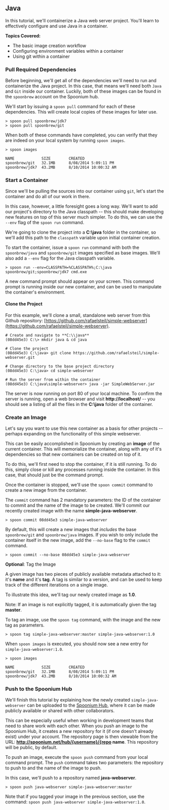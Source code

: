 ## Java

In this tutorial, we'll containerize a Java web server project. You'll learn to effectively configure and use Java in a container.

**Topics Covered:**

- The basic image creation workflow
- Configuring environment variables within a container
- Using git within a container

### Pull Required Dependencies

Before beginning, we'll get all of the dependencies we'll need to run and containerize the Java project. In this case, that means we'll need both `Java` and `Git` inside our container. Luckily, both of these images can be found in the `spoonbrew` account on the Spoonium hub. 

We'll start by issuing a `spoon pull` command for each of these dependencies. This will create local copies of these images for later use. 

```
> spoon pull spoonbrew/jdk7
> spoon pull spoonbrew/git
```

When both of these commands have completed, you can verify that they are indeed on your local system by running `spoon images`. 

```
> spoon images

NAME			SIZE		CREATED
spoonbrew/git	32.1MB 		8/08/2014 5:09:11 PM
spoonbrew/jdk7	43.2MB 		8/10/2014 10:00:32 AM
```

### Start a Container

Since we'll be pulling the sources into our container using `git`, let's start the container and do all of our work in there. 

In this case, however, a little foresight goes a long way. We'll want to add our project's directory to the Java classpath -- this should make developing new features on top of this server much simpler. To do this, we can use the `--env` flag of the `spoon run` command. 

We're going to clone the project into a **C:\\java** folder in the container, so we'll add this path to the `classpath` variable upon initial container creation. 

To start the container, issue a `spoon run` command with both the `spoonbrew/java` and `spoonbrew/git` images specified as base images. We'll also add a `--env` flag for the Java classpath variable. 

```
> spoon run --env=CLASSPATH=%CLASSPATH%;C:\java spoonbrew/git;spoonbrew/jdk7 cmd.exe
```

A new command prompt should appear on your screen. This command prompt is running inside our new container, and can be used to manipulate the container's environment. 

#### Clone the Project

For this example, we'll clone a small, standalone web server from this Github repository: [https://github.com/rafaelsteil/simple-webserver](https://github.com/rafaelsteil/simple-webserver). 

```
# Create and navigate to **C:\\java**
(08dd45e3) C:\> mkdir java & cd java

# Clone the project
(08dd45e3) C:\java> git clone https://github.com/rafaelsteil/simple-webserver.git

# Change directory to the base project directory
(08dd45e3) C:\java> cd simple-webserver

# Run the server from within the container
(08dd45e3) C:\java\simple-webserver> java -jar SimpleWebServer.jar
```

The server is now running on port 80 of your local machine. To confirm the server is running, open a web browser and visit **http://localhost/** -- you should see a listing of all the files in the **C:\\java** folder of the container. 

### Create an Image

Let's say you want to use this new container as a basis for other projects -- perhaps expanding on the functionality of this simple webserver. 

This can be easily accomplished in Spoonium by creating an **image** of the current container. This will memorialize the container, along with any of it's dependencies so that new containers can be created on top of it. 

To do this, we'll first need to stop the container, if it is still running. To do this, simply close or kill any processes running inside the container. In this case, that should just be the command prompt. 

Once the container is stopped, we'll use the `spoon commit` command to create a new image from the container. 

The `commit` command has 2 mandatory parameters: the ID of the container to commit and the name of the image to be created. We'll commit our recently created image with the name **simple-java-webserver**. 

```
> spoon commit 08dd45e3 simple-java-webserver
```

By default, this will create a new images that *includes* the base `spoonbrew/git` and `spoonbrew/java` images. If you wish to only include the container itself in the new image, add the `--no-base` flag to the `commit` command. 

```
> spoon commit --no-base 08dd45e3 simple-java-webserver
```

**Optional**: Tag the Image

A given image has two pieces of publicly available metadata attached to it: it's **name** and it's **tag**. A tag is similar to a version, and can be used to keep track of the different iterations on a single image. 

To illustrate this idea, we'll tag our newly created image as **1.0**.

Note: If an image is not explicitly tagged, it is automatically given the tag **master**. 

To tag an image, use the `spoon tag` command, with the image and the new tag as parameters. 

```
> spoon tag simple-java-webserver:master simple-java-webserver:1.0
```

When `spoon images` is executed, you should now see a new entry for `simple-java-webserver:1.0`.

```
> spoon images

NAME			SIZE		CREATED
spoonbrew/git	32.1MB 		8/08/2014 5:09:11 PM
spoonbrew/jdk7	43.2MB 		8/10/2014 10:00:32 AM
```

### Push to the Spoonium Hub

We'll finish this tutorial by explaining how the newly created `simple-java-webserver` can be uploaded to the [Spoonium Hub](http://spoonium.net/hub), where it can be made publicly available or shared with other collaborators. 

This can be especially useful when working in development teams that need to share work with each other. When you push an image to the Spoonium Hub, it creates a new repository for it (if one doesn't already exist) under your account. The repository page is then viewable from the URL: **http://spoonium.net/hub/{username}/{repo name**. This repository will be public, by default. 

 To push an image, execute the `spoon push` command from your local command prompt. The `push` command takes two parameters: the repository to push to and the name of the image to push. 

In this case, we'll push to a repository named **java-webserver**. 

```
> spoon push java-webserver simple-java-webserver:master
```

Note that if you tagged your image in the previous section, use the command: `spoon push java-webserver simple-java-webserver:1.0`. 
